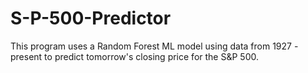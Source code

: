 # S-P-500-Predictor
This program uses a Random Forest ML model using data from 1927 - present to predict tomorrow's closing price for the S&amp;P 500.

